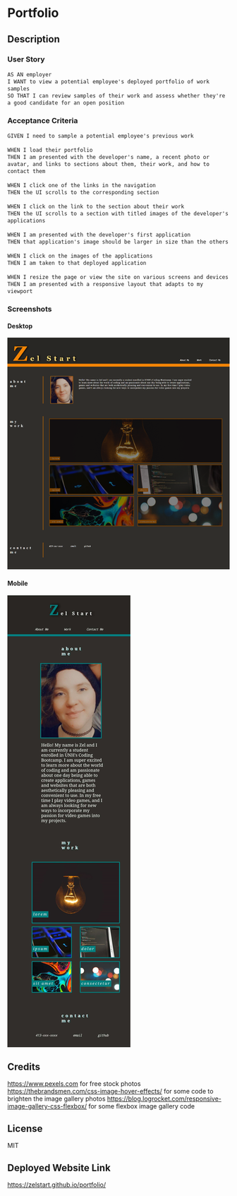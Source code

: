 # Portfolio

## Description
### User Story
```
AS AN employer
I WANT to view a potential employee's deployed portfolio of work samples
SO THAT I can review samples of their work and assess whether they're a good candidate for an open position
```

### Acceptance Criteria
```
GIVEN I need to sample a potential employee's previous work

WHEN I load their portfolio
THEN I am presented with the developer's name, a recent photo or avatar, and links to sections about them, their work, and how to contact them

WHEN I click one of the links in the navigation
THEN the UI scrolls to the corresponding section

WHEN I click on the link to the section about their work
THEN the UI scrolls to a section with titled images of the developer's applications

WHEN I am presented with the developer's first application
THEN that application's image should be larger in size than the others

WHEN I click on the images of the applications
THEN I am taken to that deployed application

WHEN I resize the page or view the site on various screens and devices
THEN I am presented with a responsive layout that adapts to my viewport
```

### Screenshots
#### Desktop
![Desktop View](assets/images/readme-screenshots/desktop.png)  

#### Mobile
![Mobile View](assets/images/readme-screenshots/mobile.png)

## Credits
https://www.pexels.com for free stock photos  
https://thebrandsmen.com/css-image-hover-effects/   for some code to brighten the image gallery photos
https://blog.logrocket.com/responsive-image-gallery-css-flexbox/ for some flexbox image gallery code  

## License
MIT

## Deployed Website Link
https://zelstart.github.io/portfolio/